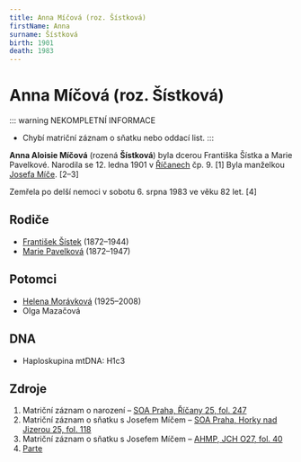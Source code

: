 ```yaml
---
title: Anna Míčová (roz. Šístková)
firstName: Anna
surname: Šístková
birth: 1901
death: 1983
---
```


# Anna Míčová (roz. Šístková)

::: warning NEKOMPLETNÍ INFORMACE
- Chybí matriční záznam o sňatku nebo oddací list.
:::

**Anna Aloisie Míčová** (rozená **Šístková**) byla dcerou Františka Šístka a Marie Pavelkové. Narodila se 12. ledna 1901 v [Říčanech](https://cs.wikipedia.org/wiki/Studenec_(okres_Semily)) čp. 9. \[1\] Byla manželkou [Josefa Míče](mic-josef-1894.md). [2–3]

Zemřela po delší nemoci v sobotu 6. srpna 1983 ve věku 82 let. [4]


## Rodiče

- [František Šístek](sistek-frantisek-1872.md) (1872–1944)
- [Marie Pavelková](pavelkova-marie-1872.md) (1872–1947)


## Potomci

- [Helena Morávková](micova-helena-1925.md) (1925–2008)
- Olga Mazačová


## DNA

- Haploskupina mtDNA: H1c3


## Zdroje

1. Matriční záznam o narození – [SOA Praha, Říčany 25, fol. 247](http://ebadatelna.soapraha.cz/d/11414/257)
2. Matriční záznam o sňatku s Josefem Míčem – [SOA Praha, 
Horky nad Jizerou 25, fol. 118](https://ebadatelna.soapraha.cz/d/14087/124)
3. Matriční záznam o sňatku s Josefem Míčem – [AHMP, JCH O27, fol. 40](http://katalog.ahmp.cz/pragapublica/permalink?xid=B57AAF0E176948BE94E72AE2118F2B9D&scan=47#scan47)
4. [Parte](../sistkova-anna-parte.jpeg)
